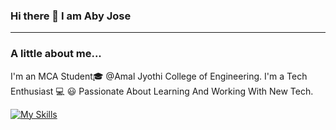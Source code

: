 ### Hi there 👋 I am Aby Jose
<hr>

<h3>A little about me...</h3> 

I'm an MCA Student🎓 @Amal Jyothi College of Engineering. I'm a Tech Enthusiast 💻 😃 Passionate About Learning And Working With New Tech.
<br>

[![My Skills](https://skillicons.dev/icons?i=js,html,css,php,bootstrap,figma,git)](https://skillicons.dev)


<!--
**Abyj269/Abyj269** is a ✨ _special_ ✨ repository because its `README.md` (this file) appears on your GitHub profile.

Here are some ideas to get you started:

- 🔭 I’m currently working on ...

- 👯 I’m looking to collaborate on ...
- 🤔 I’m looking for help with ...
- 💬 Ask me about ...
- 📫 How to reach me: ...
- 😄 Pronouns: ...
- ⚡ Fun fact: ...
-->
